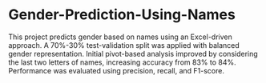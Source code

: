 # Gender-Prediction-Using-Names
This project predicts gender based on names using an Excel-driven approach. A 70%-30% test-validation split was applied with balanced gender representation. Initial pivot-based analysis improved by considering the last two letters of names, increasing accuracy from 83% to 84%. Performance was evaluated using precision, recall, and F1-score.
